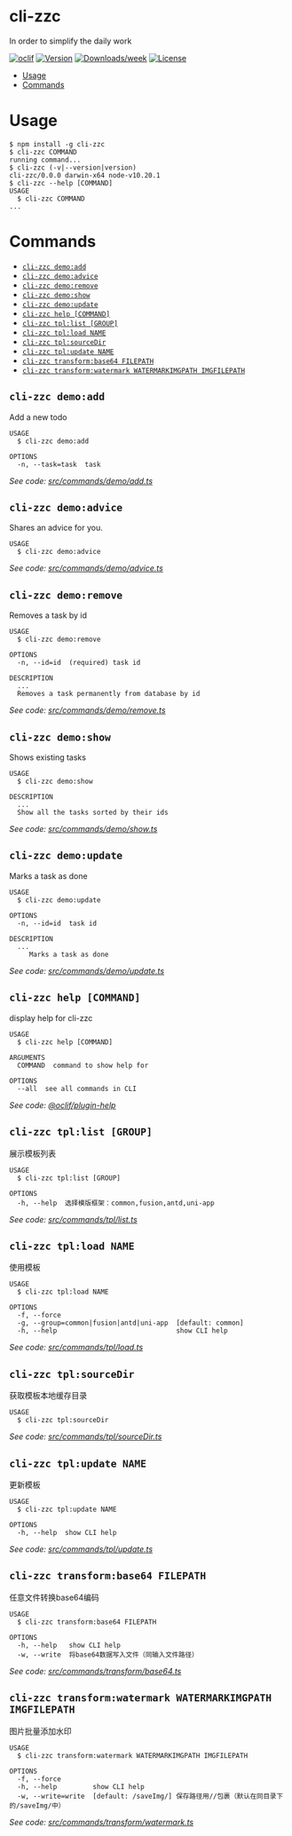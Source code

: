 cli-zzc
=======

In order to simplify the daily work

[![oclif](https://img.shields.io/badge/cli-oclif-brightgreen.svg)](https://oclif.io)
[![Version](https://img.shields.io/npm/v/cli-zzc.svg)](https://npmjs.org/package/cli-zzc)
[![Downloads/week](https://img.shields.io/npm/dw/cli-zzc.svg)](https://npmjs.org/package/cli-zzc)
[![License](https://img.shields.io/npm/l/cli-zzc.svg)](https://github.com/workspace/cli-zzc/blob/master/package.json)

<!-- toc -->
* [Usage](#usage)
* [Commands](#commands)
<!-- tocstop -->
# Usage
<!-- usage -->
```sh-session
$ npm install -g cli-zzc
$ cli-zzc COMMAND
running command...
$ cli-zzc (-v|--version|version)
cli-zzc/0.0.0 darwin-x64 node-v10.20.1
$ cli-zzc --help [COMMAND]
USAGE
  $ cli-zzc COMMAND
...
```
<!-- usagestop -->
# Commands
<!-- commands -->
* [`cli-zzc demo:add`](#cli-zzc-demoadd)
* [`cli-zzc demo:advice`](#cli-zzc-demoadvice)
* [`cli-zzc demo:remove`](#cli-zzc-demoremove)
* [`cli-zzc demo:show`](#cli-zzc-demoshow)
* [`cli-zzc demo:update`](#cli-zzc-demoupdate)
* [`cli-zzc help [COMMAND]`](#cli-zzc-help-command)
* [`cli-zzc tpl:list [GROUP]`](#cli-zzc-tpllist-group)
* [`cli-zzc tpl:load NAME`](#cli-zzc-tplload-name)
* [`cli-zzc tpl:sourceDir`](#cli-zzc-tplsourcedir)
* [`cli-zzc tpl:update NAME`](#cli-zzc-tplupdate-name)
* [`cli-zzc transform:base64 FILEPATH`](#cli-zzc-transformbase64-filepath)
* [`cli-zzc transform:watermark WATERMARKIMGPATH IMGFILEPATH`](#cli-zzc-transformwatermark-watermarkimgpath-imgfilepath)

## `cli-zzc demo:add`

Add a new todo

```
USAGE
  $ cli-zzc demo:add

OPTIONS
  -n, --task=task  task
```

_See code: [src/commands/demo/add.ts](https://github.com/workspace/cli-zzc/blob/v0.0.0/src/commands/demo/add.ts)_

## `cli-zzc demo:advice`

Shares an advice for you.

```
USAGE
  $ cli-zzc demo:advice
```

_See code: [src/commands/demo/advice.ts](https://github.com/workspace/cli-zzc/blob/v0.0.0/src/commands/demo/advice.ts)_

## `cli-zzc demo:remove`

Removes a task by id

```
USAGE
  $ cli-zzc demo:remove

OPTIONS
  -n, --id=id  (required) task id

DESCRIPTION
  ...
  Removes a task permanently from database by id
```

_See code: [src/commands/demo/remove.ts](https://github.com/workspace/cli-zzc/blob/v0.0.0/src/commands/demo/remove.ts)_

## `cli-zzc demo:show`

Shows existing tasks

```
USAGE
  $ cli-zzc demo:show

DESCRIPTION
  ...
  Show all the tasks sorted by their ids
```

_See code: [src/commands/demo/show.ts](https://github.com/workspace/cli-zzc/blob/v0.0.0/src/commands/demo/show.ts)_

## `cli-zzc demo:update`

Marks a task as done

```
USAGE
  $ cli-zzc demo:update

OPTIONS
  -n, --id=id  task id

DESCRIPTION
  ...
     Marks a task as done
```

_See code: [src/commands/demo/update.ts](https://github.com/workspace/cli-zzc/blob/v0.0.0/src/commands/demo/update.ts)_

## `cli-zzc help [COMMAND]`

display help for cli-zzc

```
USAGE
  $ cli-zzc help [COMMAND]

ARGUMENTS
  COMMAND  command to show help for

OPTIONS
  --all  see all commands in CLI
```

_See code: [@oclif/plugin-help](https://github.com/oclif/plugin-help/blob/v3.2.0/src/commands/help.ts)_

## `cli-zzc tpl:list [GROUP]`

展示模板列表

```
USAGE
  $ cli-zzc tpl:list [GROUP]

OPTIONS
  -h, --help  选择模版框架：common,fusion,antd,uni-app
```

_See code: [src/commands/tpl/list.ts](https://github.com/workspace/cli-zzc/blob/v0.0.0/src/commands/tpl/list.ts)_

## `cli-zzc tpl:load NAME`

使用模板

```
USAGE
  $ cli-zzc tpl:load NAME

OPTIONS
  -f, --force
  -g, --group=common|fusion|antd|uni-app  [default: common]
  -h, --help                              show CLI help
```

_See code: [src/commands/tpl/load.ts](https://github.com/workspace/cli-zzc/blob/v0.0.0/src/commands/tpl/load.ts)_

## `cli-zzc tpl:sourceDir`

获取模板本地缓存目录

```
USAGE
  $ cli-zzc tpl:sourceDir
```

_See code: [src/commands/tpl/sourceDir.ts](https://github.com/workspace/cli-zzc/blob/v0.0.0/src/commands/tpl/sourceDir.ts)_

## `cli-zzc tpl:update NAME`

更新模板

```
USAGE
  $ cli-zzc tpl:update NAME

OPTIONS
  -h, --help  show CLI help
```

_See code: [src/commands/tpl/update.ts](https://github.com/workspace/cli-zzc/blob/v0.0.0/src/commands/tpl/update.ts)_

## `cli-zzc transform:base64 FILEPATH`

任意文件转换base64编码

```
USAGE
  $ cli-zzc transform:base64 FILEPATH

OPTIONS
  -h, --help   show CLI help
  -w, --write  将base64数据写入文件（同输入文件路径）
```

_See code: [src/commands/transform/base64.ts](https://github.com/workspace/cli-zzc/blob/v0.0.0/src/commands/transform/base64.ts)_

## `cli-zzc transform:watermark WATERMARKIMGPATH IMGFILEPATH`

图片批量添加水印

```
USAGE
  $ cli-zzc transform:watermark WATERMARKIMGPATH IMGFILEPATH

OPTIONS
  -f, --force
  -h, --help         show CLI help
  -w, --write=write  [default: /saveImg/] 保存路径用//包裹（默认在同目录下的/saveImg/中）
```

_See code: [src/commands/transform/watermark.ts](https://github.com/workspace/cli-zzc/blob/v0.0.0/src/commands/transform/watermark.ts)_
<!-- commandsstop -->
